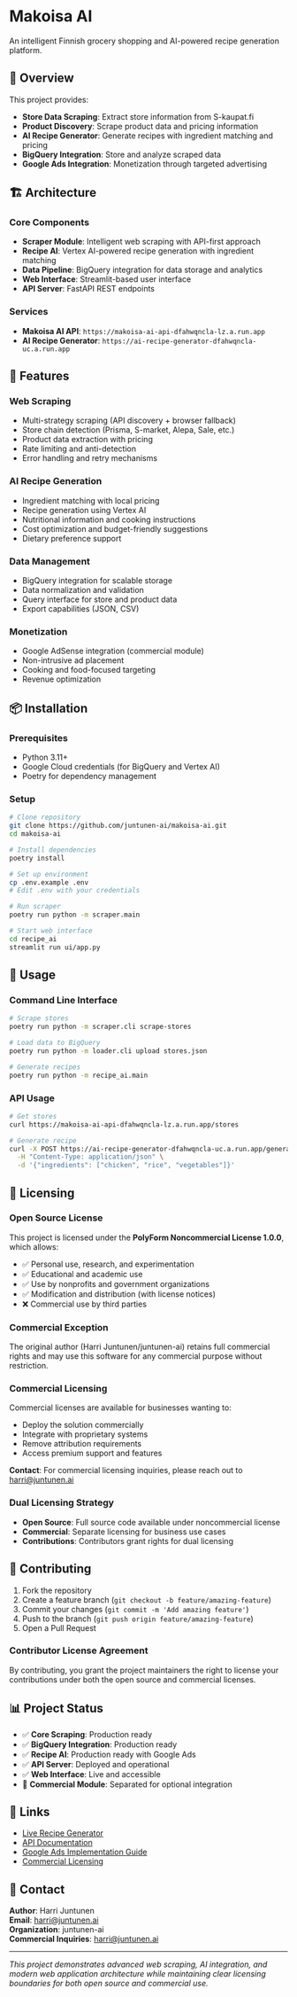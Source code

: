 # Makoisa AI

An intelligent Finnish grocery shopping and AI-powered recipe generation platform.

## 🎯 Overview

This project provides:
- **Store Data Scraping**: Extract store information from S-kaupat.fi
- **Product Discovery**: Scrape product data and pricing information
- **AI Recipe Generator**: Generate recipes with ingredient matching and pricing
- **BigQuery Integration**: Store and analyze scraped data
- **Google Ads Integration**: Monetization through targeted advertising

## 🏗️ Architecture

### Core Components
- **Scraper Module**: Intelligent web scraping with API-first approach
- **Recipe AI**: Vertex AI-powered recipe generation with ingredient matching
- **Data Pipeline**: BigQuery integration for data storage and analytics
- **Web Interface**: Streamlit-based user interface
- **API Server**: FastAPI REST endpoints

### Services
- **Makoisa AI API**: `https://makoisa-ai-api-dfahwqncla-lz.a.run.app`
- **AI Recipe Generator**: `https://ai-recipe-generator-dfahwqncla-uc.a.run.app`

## 🚀 Features

### Web Scraping
- Multi-strategy scraping (API discovery + browser fallback)
- Store chain detection (Prisma, S-market, Alepa, Sale, etc.)
- Product data extraction with pricing
- Rate limiting and anti-detection
- Error handling and retry mechanisms

### AI Recipe Generation
- Ingredient matching with local pricing
- Recipe generation using Vertex AI
- Nutritional information and cooking instructions
- Cost optimization and budget-friendly suggestions
- Dietary preference support

### Data Management
- BigQuery integration for scalable storage
- Data normalization and validation
- Query interface for store and product data
- Export capabilities (JSON, CSV)

### Monetization
- Google AdSense integration (commercial module)
- Non-intrusive ad placement
- Cooking and food-focused targeting
- Revenue optimization

## 📦 Installation

### Prerequisites
- Python 3.11+
- Google Cloud credentials (for BigQuery and Vertex AI)
- Poetry for dependency management

### Setup
```bash
# Clone repository
git clone https://github.com/juntunen-ai/makoisa-ai.git
cd makoisa-ai

# Install dependencies
poetry install

# Set up environment
cp .env.example .env
# Edit .env with your credentials

# Run scraper
poetry run python -m scraper.main

# Start web interface
cd recipe_ai
streamlit run ui/app.py
```

## 🔧 Usage

### Command Line Interface
```bash
# Scrape stores
poetry run python -m scraper.cli scrape-stores

# Load data to BigQuery
poetry run python -m loader.cli upload stores.json

# Generate recipes
poetry run python -m recipe_ai.main
```

### API Usage
```bash
# Get stores
curl https://makoisa-ai-api-dfahwqncla-lz.a.run.app/stores

# Generate recipe
curl -X POST https://ai-recipe-generator-dfahwqncla-uc.a.run.app/generate-recipe \
  -H "Content-Type: application/json" \
  -d '{"ingredients": ["chicken", "rice", "vegetables"]}'
```

## 📄 Licensing

### Open Source License
This project is licensed under the **PolyForm Noncommercial License 1.0.0**, which allows:
- ✅ Personal use, research, and experimentation
- ✅ Educational and academic use
- ✅ Use by nonprofits and government organizations
- ✅ Modification and distribution (with license notices)
- ❌ Commercial use by third parties

### Commercial Exception
The original author (Harri Juntunen/juntunen-ai) retains full commercial rights and may use this software for any commercial purpose without restriction.

### Commercial Licensing
Commercial licenses are available for businesses wanting to:
- Deploy the solution commercially
- Integrate with proprietary systems
- Remove attribution requirements
- Access premium support and features

**Contact**: For commercial licensing inquiries, please reach out to harri@juntunen.ai

### Dual Licensing Strategy
- **Open Source**: Full source code available under noncommercial license
- **Commercial**: Separate licensing for business use cases
- **Contributions**: Contributors grant rights for dual licensing

## 🤝 Contributing

1. Fork the repository
2. Create a feature branch (`git checkout -b feature/amazing-feature`)
3. Commit your changes (`git commit -m 'Add amazing feature'`)
4. Push to the branch (`git push origin feature/amazing-feature`)
5. Open a Pull Request

### Contributor License Agreement
By contributing, you grant the project maintainers the right to license your contributions under both the open source and commercial licenses.

## 📊 Project Status

- ✅ **Core Scraping**: Production ready
- ✅ **BigQuery Integration**: Production ready
- ✅ **Recipe AI**: Production ready with Google Ads
- ✅ **API Server**: Deployed and operational
- ✅ **Web Interface**: Live and accessible
- 🚧 **Commercial Module**: Separated for optional integration

## 🔗 Links

- [Live Recipe Generator](https://ai-recipe-generator-dfahwqncla-uc.a.run.app)
- [API Documentation](https://makoisa-ai-api-dfahwqncla-lz.a.run.app/docs)
- [Google Ads Implementation Guide](GOOGLE_ADS_IMPLEMENTATION.md)
- [Commercial Licensing](mailto:harri@juntunen.ai)

## 📧 Contact

**Author**: Harri Juntunen  
**Email**: harri@juntunen.ai  
**Organization**: juntunen-ai  
**Commercial Inquiries**: harri@juntunen.ai

---

*This project demonstrates advanced web scraping, AI integration, and modern web application architecture while maintaining clear licensing boundaries for both open source and commercial use.*

